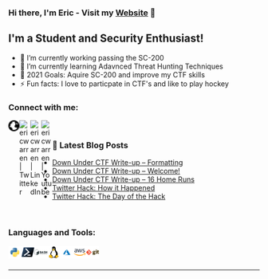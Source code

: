 ### Hi there, I'm Eric - Visit my [Website] 👋

## I'm a Student and Security Enthusiast!
- 🔭 I’m currently working passing the SC-200
- 🌱 I’m currently learning Adavnced Threat Hunting Techniques
- 🥅 2021 Goals: Aquire SC-200 and improve my CTF skills
- ⚡ Fun facts: I love to particpate in CTF's and like to play hockey


### Connect with me:

[<img align="left" alt="ericwarren | Website" width="22px" src="https://raw.githubusercontent.com/iconic/open-iconic/master/svg/globe.svg" />][website]
[<img align="left" alt="ericwarren | Twitter" width="22px" src="https://cdn.jsdelivr.net/npm/simple-icons@v3/icons/twitter.svg" />][twitter]
[<img align="left" alt="ericwarren | LinkedIn" width="22px" src="https://cdn.jsdelivr.net/npm/simple-icons@v3/icons/linkedin.svg" />][linkedin]
[<img align="left" alt="ericwarren | Youtube" width="22px" src="https://cdn.jsdelivr.net/npm/simple-icons@3.4.0/icons/youtube.svg" />][youtube]

<br />

### 📕 Latest Blog Posts
<!-- BLOG-POST-LIST:START -->
- [Down Under CTF Write-up – Formatting](https://ericjwarren.com/2020/09/24/down-under-ctf-write-up-formatting/)
- [Down Under CTF Write-up – Welcome!](https://ericjwarren.com/2020/09/23/down-under-ctf-write-up-welcome/)
- [Down Under CTF Write-up – 16 Home Runs](https://ericjwarren.com/2020/09/23/down-under-ctf-write-up-16-home-runs/)
- [Twitter Hack: How it Happened](https://ericjwarren.com/2020/08/11/twitter-hack-how-it-happend/)
- [Twitter Hack: The Day of the Hack](https://ericjwarren.com/2020/08/07/twitter-hack-the-day-of-reckoning/)
<!-- BLOG-POST-LIST:END -->

<br />

### Languages and Tools:
<img align="left" alt="Python" width="26px" src="https://raw.githubusercontent.com/github/explore/master/topics/python/python.png" />
<img align="left" alt="Powershell" width="26px" src="https://raw.githubusercontent.com/github/explore/master/topics/powershell/powershell.png" />
<img align="left" alt="Bash" width="26px" src="https://raw.githubusercontent.com/github/explore/master/topics/bash/bash.png" />
<img align="left" alt="Linux" width="26px" src="https://raw.githubusercontent.com/github/explore/master/topics/linux/linux.png" />
<img align="left" alt="Azure" width="26px" src="https://raw.githubusercontent.com/github/explore/master/topics/azure/azure.png" />
<img align="left" alt="AWS" width="26px" src="https://raw.githubusercontent.com/github/explore/master/topics/aws/aws.png" />
<img align="left" alt="Git" width="26px" src="https://raw.githubusercontent.com/github/explore/80688e429a7d4ef2fca1e82350fe8e3517d3494d/topics/git/git.png" />


<br />
<br />

---

[Website]: https://ericjwarren.com
[youtube]: https://www.youtube.com/channel/UCBAvhXarO8-goEj0KVf-EIA
[twitter]: https://twitter.com/ericwarren11
[linkedin]: https://linkedin.com/in/ericwarren1
